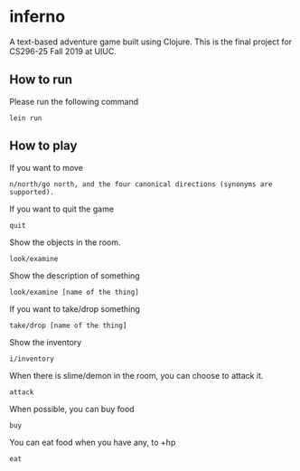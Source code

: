 # inferno
A text-based adventure game built using Clojure. This is the final project for CS296-25 Fall 2019 at UIUC.
## How to run
Please run the following command
```
lein run
```
## How to play
If you want to move
```
n/north/go north, and the four canonical directions (synonyms are supported).
```
If you want to quit the game
```
quit
```
Show the objects in the room.
```
look/examine
```
Show the description of something
```
look/examine [name of the thing]
```
If you want to take/drop something
```
take/drop [name of the thing]
```
Show the inventory
```
i/inventory
```
When there is slime/demon in the room, you can choose to attack it.
```
attack
```
When possible, you can buy food
```
buy
```
You can eat food when you have any, to +hp
```
eat
```
